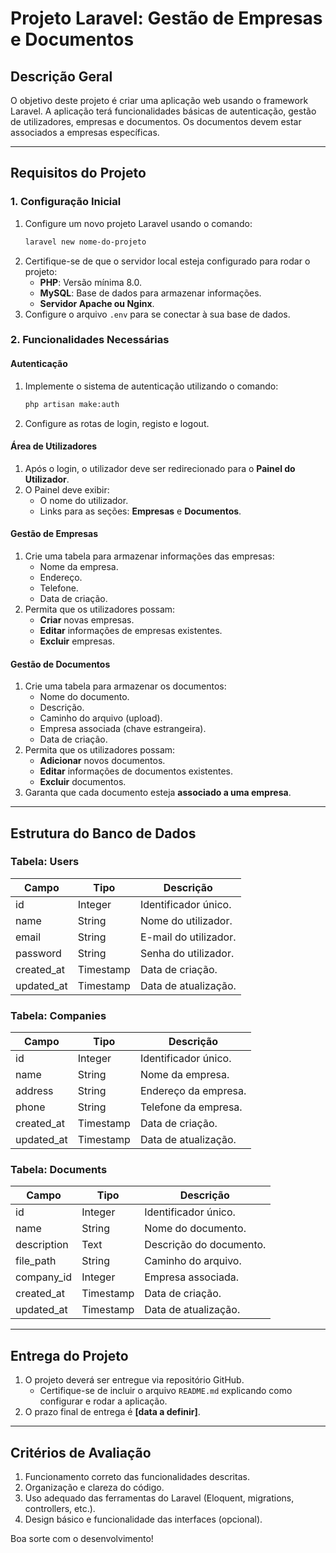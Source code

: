 # **Projeto Laravel: Gestão de Empresas e Documentos**

## **Descrição Geral**
O objetivo deste projeto é criar uma aplicação web usando o framework Laravel. A aplicação terá funcionalidades básicas de autenticação, gestão de utilizadores, empresas e documentos. Os documentos devem estar associados a empresas específicas.

---

## **Requisitos do Projeto**

### **1. Configuração Inicial**
1. Configure um novo projeto Laravel usando o comando:
   ```bash
   laravel new nome-do-projeto
   ```
2. Certifique-se de que o servidor local esteja configurado para rodar o projeto:
   - **PHP**: Versão mínima 8.0.
   - **MySQL**: Base de dados para armazenar informações.
   - **Servidor Apache ou Nginx**.
3. Configure o arquivo `.env` para se conectar à sua base de dados.

### **2. Funcionalidades Necessárias**

#### **Autenticação**
1. Implemente o sistema de autenticação utilizando o comando:
   ```bash
   php artisan make:auth
   ```
2. Configure as rotas de login, registo e logout.

#### **Área de Utilizadores**
1. Após o login, o utilizador deve ser redirecionado para o **Painel do Utilizador**.
2. O Painel deve exibir:
   - O nome do utilizador.
   - Links para as seções: **Empresas** e **Documentos**.

#### **Gestão de Empresas**
1. Crie uma tabela para armazenar informações das empresas:
   - Nome da empresa.
   - Endereço.
   - Telefone.
   - Data de criação.
2. Permita que os utilizadores possam:
   - **Criar** novas empresas.
   - **Editar** informações de empresas existentes.
   - **Excluir** empresas.

#### **Gestão de Documentos**
1. Crie uma tabela para armazenar os documentos:
   - Nome do documento.
   - Descrição.
   - Caminho do arquivo (upload).
   - Empresa associada (chave estrangeira).
   - Data de criação.
2. Permita que os utilizadores possam:
   - **Adicionar** novos documentos.
   - **Editar** informações de documentos existentes.
   - **Excluir** documentos.
3. Garanta que cada documento esteja **associado a uma empresa**.

---

## **Estrutura do Banco de Dados**

### **Tabela: Users**
| Campo        | Tipo       | Descrição              |
|--------------|------------|------------------------|
| id           | Integer    | Identificador único.   |
| name         | String     | Nome do utilizador.    |
| email        | String     | E-mail do utilizador.  |
| password     | String     | Senha do utilizador.   |
| created_at   | Timestamp  | Data de criação.       |
| updated_at   | Timestamp  | Data de atualização.   |

### **Tabela: Companies**
| Campo        | Tipo       | Descrição              |
|--------------|------------|------------------------|
| id           | Integer    | Identificador único.   |
| name         | String     | Nome da empresa.       |
| address      | String     | Endereço da empresa.   |
| phone        | String     | Telefone da empresa.   |
| created_at   | Timestamp  | Data de criação.       |
| updated_at   | Timestamp  | Data de atualização.   |

### **Tabela: Documents**
| Campo        | Tipo       | Descrição              |
|--------------|------------|------------------------|
| id           | Integer    | Identificador único.   |
| name         | String     | Nome do documento.     |
| description  | Text       | Descrição do documento.|
| file_path    | String     | Caminho do arquivo.    |
| company_id   | Integer    | Empresa associada.     |
| created_at   | Timestamp  | Data de criação.       |
| updated_at   | Timestamp  | Data de atualização.   |

---

## **Entrega do Projeto**
1. O projeto deverá ser entregue via repositório GitHub.
   - Certifique-se de incluir o arquivo `README.md` explicando como configurar e rodar a aplicação.
2. O prazo final de entrega é **[data a definir]**.

---

## **Critérios de Avaliação**
1. Funcionamento correto das funcionalidades descritas.
2. Organização e clareza do código.
3. Uso adequado das ferramentas do Laravel (Eloquent, migrations, controllers, etc.).
4. Design básico e funcionalidade das interfaces (opcional).

Boa sorte com o desenvolvimento! 
